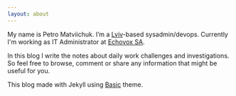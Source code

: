 ```yaml
---
layout: about
---
```


My name is Petro Matviichuk. I’m a [Lviv](https://www.lonelyplanet.com/ukraine/western-ukraine/lviv)-based sysadmin/devops.
Currently I'm working as IT Administrator at [Echovox SA](http://www.echovox.com).

In this blog I write the notes about daily work challenges and investigations. So feel free to browse, comment or share any information that might be useful for you.

This blog made with Jekyll using [Basic](http://jekyllthemes.org/themes/basic/) theme.
